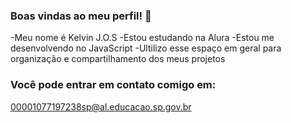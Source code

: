 ### Boas vindas ao meu perfil! 🖤

-Meu nome é Kelvin J.O.S
-Estou estudando na Alura
-Estou me desenvolvendo no JavaScript
-Ultilizo esse espaço em geral para organização e compartilhamento dos meus projetos

### Você pode entrar em contato comigo em:

00001077197238sp@al.educacao.sp.gov.br
